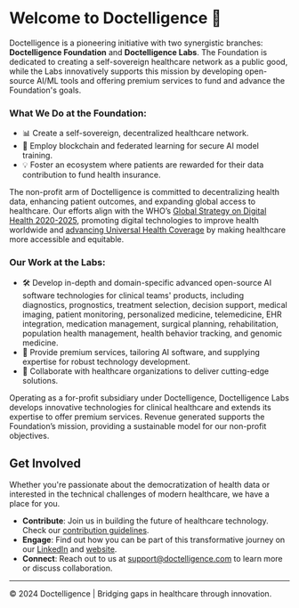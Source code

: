 # Welcome to Doctelligence 🚀

Doctelligence is a pioneering initiative with two synergistic branches: **Doctelligence Foundation** and **Doctelligence Labs**. The Foundation is dedicated to creating a self-sovereign healthcare network as a public good, while the Labs innovatively supports this mission by developing open-source AI/ML tools and offering premium services to fund and advance the Foundation's goals.

### What We Do at the Foundation:
- 📊 Create a self-sovereign, decentralized healthcare network.
- 🧬 Employ blockchain and federated learning for secure AI model training.
- 💡 Foster an ecosystem where patients are rewarded for their data contribution to fund health insurance.

The non-profit arm of Doctelligence is committed to decentralizing health data, enhancing patient outcomes, and expanding global access to healthcare. Our efforts align with the WHO’s [Global Strategy on Digital Health 2020-2025](https://www.who.int/publications/i/item/9789240020924), promoting digital technologies to improve health worldwide and [advancing Universal Health Coverage](https://www.who.int/europe/health-topics/universal-health-coverage) by making healthcare more accessible and equitable.

### Our Work at the Labs:
- 🛠️ Develop in-depth and domain-specific advanced open-source AI software technologies for clinical teams' products, including diagnostics, prognostics, treatment selection, decision support, medical imaging, patient monitoring, personalized medicine, telemedicine, EHR integration, medication management, surgical planning, rehabilitation, population health management, health behavior tracking, and genomic medicine.
- 💼 Provide premium services, tailoring AI software, and supplying expertise for robust technology development.
- 🤝 Collaborate with healthcare organizations to deliver cutting-edge solutions.

Operating as a for-profit subsidiary under Doctelligence, Doctelligence Labs develops innovative technologies for clinical healthcare and extends its expertise to offer premium services. Revenue generated supports the Foundation’s mission, providing a sustainable model for our non-profit objectives.

## Get Involved
Whether you're passionate about the democratization of health data or interested in the technical challenges of modern healthcare, we have a place for you.

- **Contribute**: Join us in building the future of healthcare technology. Check our [contribution guidelines](CONTRIBUTING.md).
- **Engage**: Find out how you can be part of this transformative journey on our [LinkedIn](https://www.linkedin.com/company/doctelligence/) and [website](https://www.doctelligence.org).
- **Connect**: Reach out to us at [support@doctelligence.com](mailto:support@doctelligence.com) to learn more or discuss collaboration.

---

© 2024 Doctelligence | Bridging gaps in healthcare through innovation.
